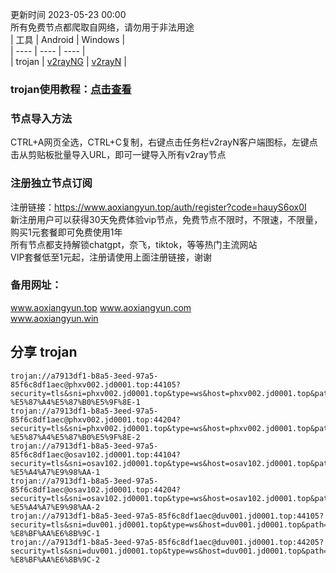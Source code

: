 更新时间 2023-05-23 00:00  
所有免费节点都爬取自网络，请勿用于非法用途  
|  工具  | Android  | Windows  |  
|  ----  | ----   | ----  |  
| trojan  | [v2rayNG](https://github.com/2dust/v2rayNG/releases/download/1.6.28/v2rayNG_1.6.28_arm64-v8a.apk) | [v2rayN](https://github.com/2dust/v2rayN/releases/download/3.27/v2rayN-Core.zip) |  
### trojan使用教程：[点击查看](https://www.qiuchen.men/?p=165)  
### 节点导入方法  
CTRL+A网页全选，CTRL+C复制，右键点击任务栏v2rayN客户端图标，左键点击从剪贴板批量导入URL，即可一键导入所有v2ray节点  

### 注册独立节点订阅  
  注册链接：https://www.aoxiangyun.top/auth/register?code=hauyS6ox0I  
  新注册用户可以获得30天免费体验vip节点，免费节点不限时，不限速，不限量，购买1元套餐即可免费使用1年  
  所有节点都支持解锁chatgpt，奈飞，tiktok，等等热门主流网站  
  VIP套餐低至1元起，注册请使用上面注册链接，谢谢  
 ### 备用网址：
  www.aoxiangyun.top
  www.aoxiangyun.com  
  www.aoxiangyun.win
## 分享 trojan  
```  
trojan://a7913df1-b8a5-3eed-97a5-85f6c8df1aec@phxv002.jd0001.top:44105?security=tls&sni=phxv002.jd0001.top&type=ws&host=phxv002.jd0001.top&path=%2Fphxv001#%20%E5%85%8D%E8%B4%B9-%E5%87%A4%E5%87%B0%E5%9F%8E-1
trojan://a7913df1-b8a5-3eed-97a5-85f6c8df1aec@phxv002.jd0001.top:44204?security=tls&sni=phxv002.jd0001.top&type=ws&host=phxv002.jd0001.top&path=%2Fphxv002#%20%E5%85%8D%E8%B4%B9-%E5%87%A4%E5%87%B0%E5%9F%8E-2
trojan://a7913df1-b8a5-3eed-97a5-85f6c8df1aec@osav102.jd0001.top:44104?security=tls&sni=osav102.jd0001.top&type=ws&host=osav102.jd0001.top&path=%2Fosav101#%20%E5%85%8D%E8%B4%B9-%E5%A4%A7%E9%98%AA-1
trojan://a7913df1-b8a5-3eed-97a5-85f6c8df1aec@osav102.jd0001.top:44204?security=tls&sni=osav102.jd0001.top&type=ws&host=osav102.jd0001.top&path=%2Fosav102#%20%E5%85%8D%E8%B4%B9-%E5%A4%A7%E9%98%AA-2
trojan://a7913df1-b8a5-3eed-97a5-85f6c8df1aec@duv001.jd0001.top:44105?security=tls&sni=duv001.jd0001.top&type=ws&host=duv001.jd0001.top&path=%2Fduv001#%20%E5%85%8D%E8%B4%B9-%E8%BF%AA%E6%8B%9C-1
trojan://a7913df1-b8a5-3eed-97a5-85f6c8df1aec@duv001.jd0001.top:44205?security=tls&sni=duv001.jd0001.top&type=ws&host=duv001.jd0001.top&path=%2Fduv002#%20%E5%85%8D%E8%B4%B9-%E8%BF%AA%E6%8B%9C-2

```  

